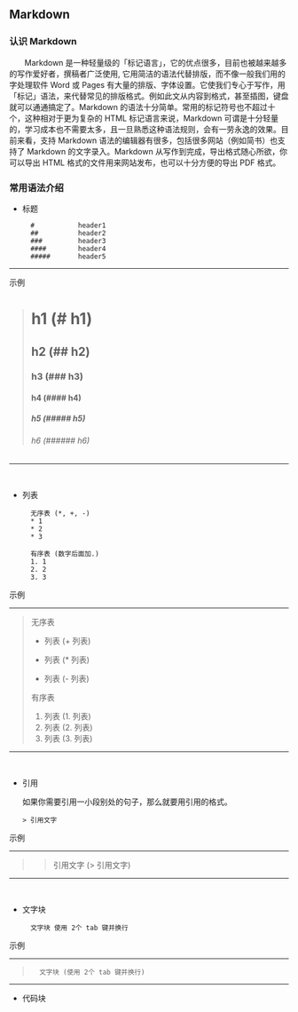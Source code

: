 ## Markdown

### 认识 Markdown
&nbsp;&nbsp;&nbsp;&nbsp;&nbsp;&nbsp;&nbsp;Markdown 是一种轻量级的「标记语言」，它的优点很多，目前也被越来越多的写作爱好者，撰稿者广泛使用, 它用简洁的语法代替排版，而不像一般我们用的字处理软件 Word 或 Pages 有大量的排版、字体设置。它使我们专心于写作，用「标记」语法，来代替常见的排版格式。例如此文从内容到格式，甚至插图，键盘就可以通通搞定了。Markdown 的语法十分简单。常用的标记符号也不超过十个，这种相对于更为复杂的 HTML 标记语言来说，Markdown 可谓是十分轻量的，学习成本也不需要太多，且一旦熟悉这种语法规则，会有一劳永逸的效果。目前来看，支持 Markdown 语法的编辑器有很多，包括很多网站（例如简书）也支持了 Markdown 的文字录入。Markdown 从写作到完成，导出格式随心所欲，你可以导出 HTML 格式的文件用来网站发布，也可以十分方便的导出 PDF 格式。


### 常用语法介绍

* 标题	
		
		# 			header1
		## 			header2
		###			header3
		####		header4
		#####		header5
		
******** 
示例 

> # h1 (# h1)
> ## h2 (## h2)
> ### h3 (### h3)
> #### h4 (#### h4)
> ##### h5 (##### h5)
> ###### h6 (###### h6)

******* 
<br>

* 列表
		
		无序表 (*, +, -)
		* 1
		* 2
		* 3
		
		有序表 (数字后面加.)
		1. 1
		2. 2
		3. 3
	
示例
*****
> 无序表
> 
> + 列表 (+ 列表)
> * 列表 (* 列表)
> - 列表 (- 列表)
> 
> 有序表
> 
> 1. 列表 (1. 列表)
> 2. 列表 (2. 列表)
> 3. 列表 (3. 列表)

****
<br>


* 引用

	如果你需要引用一小段别处的句子，那么就要用引用的格式。
	
	```
	> 引用文字
	```

示例
*****
> > 引用文字 (> 引用文字)

****
<br>

* 文字块

		文字块 使用 2个 tab 键并换行
		
示例
*****
>		文字块 (使用 2个 tab 键并换行)
****	
		
* 代码块		